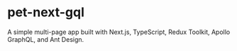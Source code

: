 # pet-next-gql
A simple multi-page app built with Next.js, TypeScript, Redux Toolkit, Apollo GraphQL, and Ant Design.
